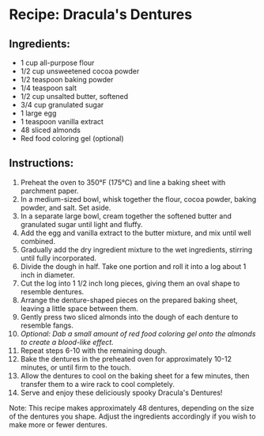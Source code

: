 # Recipe: Dracula's Dentures

## Ingredients:
- 1 cup all-purpose flour
- 1/2 cup unsweetened cocoa powder
- 1/2 teaspoon baking powder
- 1/4 teaspoon salt
- 1/2 cup unsalted butter, softened
- 3/4 cup granulated sugar
- 1 large egg
- 1 teaspoon vanilla extract
- 48 sliced almonds
- Red food coloring gel (optional)

## Instructions:
1. Preheat the oven to 350°F (175°C) and line a baking sheet with parchment paper.
2. In a medium-sized bowl, whisk together the flour, cocoa powder, baking powder, and salt. Set aside.
3. In a separate large bowl, cream together the softened butter and granulated sugar until light and fluffy.
4. Add the egg and vanilla extract to the butter mixture, and mix until well combined.
5. Gradually add the dry ingredient mixture to the wet ingredients, stirring until fully incorporated.
6. Divide the dough in half. Take one portion and roll it into a log about 1 inch in diameter.
7. Cut the log into 1 1/2 inch long pieces, giving them an oval shape to resemble dentures.
8. Arrange the denture-shaped pieces on the prepared baking sheet, leaving a little space between them.
9. Gently press two sliced almonds into the dough of each denture to resemble fangs.
10. *Optional: Dab a small amount of red food coloring gel onto the almonds to create a blood-like effect.*
11. Repeat steps 6-10 with the remaining dough.
12. Bake the dentures in the preheated oven for approximately 10-12 minutes, or until firm to the touch.
13. Allow the dentures to cool on the baking sheet for a few minutes, then transfer them to a wire rack to cool completely.
14. Serve and enjoy these deliciously spooky Dracula's Dentures!

Note: This recipe makes approximately 48 dentures, depending on the size of the dentures you shape. Adjust the ingredients accordingly if you wish to make more or fewer dentures.